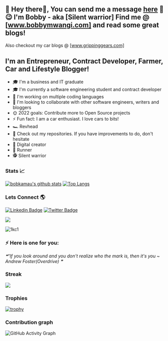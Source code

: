 ## 💬 Hey there👋, You can send me a message [here](https://bobbymwangi.com/contact/) 👋 :wink: I'm Bobby - aka [Silent warrior] Find me @ [www.bobbymwangi.com] and read some great blogs!
Also checkout my car blogs @  [www.grippinggears.com]

## I'm an Entrepreneur, Contract Developer, Farmer, Car and Lifestyle Blogger!
- 🎓 I'm a business and IT graduate
- 🎓 I'm currently a software engineering student and contract developer
- 👲 I'm working on multiple coding languages
- 🤝 I'm looking to collaborate with other software engineers, writers and bloggers
- 🌞 2022 goals: Contribute more to Open Source projects
- ⚡️ Fun fact: I am a car enthusiast. I love cars to bits!
- 🏎️ Revhead
- 🤔 Check out my repositories. If you have improvements to do, don't hesitate
- 🌱 Digital creator 
- 🏃 Runner
- 🕵 Silent warrior

### Stats :chart_with_upwards_trend:



[![bobkamau's github stats](https://github-readme-stats.vercel.app/api?username=bobkamau&show_icons=true&line_height=21&show_icons=true&theme=vue&hide_border=true)](https://github.com/anuraghazra/github-readme-stats)
[![Top Langs](https://github-readme-stats.vercel.app/api/top-langs/?username=bobkamau&show_icons=true&layout=compact&theme=vue&hide_border=true)](https://github.com/anuraghazra/github-readme-stats)


### Lets Connect 🌎
[![Linkedin Badge](https://img.shields.io/badge/-LinkedIn-blue?style=flat-square&logo=Linkedin&logoColor=white&link=https://https://www.linkedin.com/in/bob-mwangi-b4b626161/)](https://www.linkedin.com/in/bob-mwangi-b4b626161/) 
[![Twitter Badge](https://img.shields.io/badge/-Twitter-1ca0f1?style=flat-square&labelColor=1ca0f1&logo=twitter&logoColor=white&link=https://twitter.com/Silentw84343056)](https://twitter.com/Silentw84343056)

<img src="https://badges.pufler.dev/visits/bobkamau/bobkamau?style=flat-square&color=red&logo=github&a=0">



![1kc1](https://user-images.githubusercontent.com/75064256/169612262-464d18d0-2045-431c-b049-185b5b37de74.gif)


 
### ⚡ Here is one for you: 
<!--STARTS_HERE_QUOTE_README-->
<i>❝“If you look around and you don't realize who the mark is, then it's you ~ Andrew Foster(Overdrive)  ❞</i>
<!--ENDS_HERE_QUOTE_README-->


### Streak

<a href="https://github-readme-streak-stats.herokuapp.com/?user=bobkamau">
  <img align="center" src="https://github-readme-streak-stats.herokuapp.com/?user=bobkamau" />
</a>



### Trophies
[![trophy](https://github-profile-trophy.vercel.app/?username=bobkamau&theme=onedark&row=1)](https://github.com/bobkamau/github-profile-trophy)




 
### Contribution graph
![GitHub Activity Graph](https://activity-graph.herokuapp.com/graph?username=bobkamau)  



